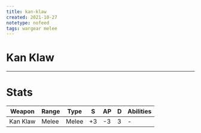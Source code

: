 ```yaml
---
title: kan-klaw
created: 2021-10-27
notetype: nofeed
tags: wargear melee
---
```


# Kan Klaw

---

# Stats

| Weapon   | Range | Type  | S   | AP  | D   | Abilities |
| -------- | ----- | ----- | --- | --- | --- | --------- |
| Kan Klaw | Melee | Melee | +3  | -3  | 3   | -         | 
